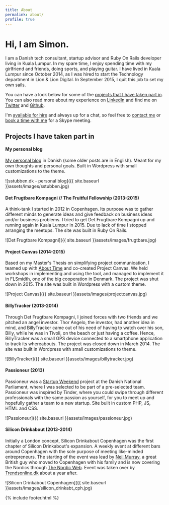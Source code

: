 ```yaml
---
title: About
permalink: about/
profile: true
---
```


Hi, I am Simon.
=======================
I am a Danish tech consultant, startup advisor and Ruby On Rails developer living in Kuala Lumpur. In my spare time, I enjoy spending time with my girlfriend and friends, doing sports, and playing guitar. I have lived in Kuala Lumpur since October 2014, as I was hired to start the Technology department in Lion & Lion Digital. In September 2015, I quit this job to set my own sails.

You can have a look below for some of the [projects that I have taken part in](#projects). You can also read more about my experience on <a href="http://www.linkedin.com/in/simonstubben" target="_blank">LinkedIn</a> and find me on <a href="http://twitter.com/simonstubben" target="_blank">Twitter</a> and <a href="http://github.com/sstubben" target="_blank">Github</a>.

I'm [available for hire](/consulting/) and always up for a chat, so feel free to <a href="{{ site.baseurl }}contact">contact me</a> or <a href="https://calendly.com/simonstubben/" target="_blank">book a time with me</a> for a Skype meeting.


<h2 id="projects">Projects I have taken part in</h2>

#### My personal blog
<a href="http://sstubben.dk" target="_blank">My personal blog</a> in Danish (some older posts are in English). Meant for my own thoughts and personal goals. Built in Wordpress with small customizations to the theme.

![sstubben.dk - personal blog]({{ site.baseurl }}assets/images/sstubben.jpg)

#### Det Frugtbare Kompagni // The Fruitful Fellowship (2013-2015)
A think-tank I started in 2012 in Copenhagen. Its purpose was to gather different minds to generate ideas and give feedback on business ideas and/or business problems. I tried to get Det Frugtbare Kompagni up and running again in Kuala Lumpur in 2015. Due to lack of time I stopped arranging the meetups. The site was built in Ruby On Rails.

![Det Frugtbare Kompagni]({{ site.baseurl }}assets/images/frugtbare.jpg)

#### Project Canvas (2014-2015)
Based on my Master's Thesis on simplifying project communication, I teamed up with <a href="http://www.about-time.dk/hvem-vi-er/" target="_blank">About Time</a> and co-created Project Canvas. We held workshops in implementing and using the tool, and managed to implement it in FLSmidth, one of the big cooperation in Denmark. The project was shut down in 2015. The site was built in Wordpress with a custom theme.

![Project Canvas]({{ site.baseurl }}assets/images/projectcanvas.jpg)

#### BillyTracker (2013-2014)
Through Det Frugtbare Kompagni, I joined forces with two friends and we pitched an angel investor. Thor Angelo, the investor, had another idea in mind, and BillyTracker came out of his need of having to watch over his son, Billy, while he was in Tivoli, on the beach or just having a coffee. Hence, BillyTracker was a small GPS device connected to a smartphone application to track its whereabouts. The project was closed down in March 2014. The site was built in Wordpress with small customizations to theme.

![BillyTracker]({{ site.baseurl }}assets/images/billytracker.jpg)

#### Passioneur (2013)
Passioneur was a <a href="https://startupweekend.org/" target="_blank">Startup Weekend</a> project at the Danish National Parliament, where I was selected to be part of a pre-selected team. Passioneur was inspired by Tinder, where you could swipe through different professionals with the same passion as yourself, for you to meet up and hopefully gather a team to a new startup. Site built in custom PHP, JS, HTML and CSS.

![Passioneur]({{ site.baseurl }}assets/images/passioneur.jpg)

#### Silicon Drinkabout (2013-2014)
Initially a London concept, Silicon Drinkabout Copenhagen was the first chapter of Silicon Drinkabout's expansion. A weekly event at different bars around Copenhagen with the sole purpose of meeting like-minded entrepreneurs. The starting of the event was lead by <a href="https://twitter.com/neilswmurray" target="_blank">Neil Murray</a>, a great British guy who moved to Copenhagen with his family and is now covering the Nordics through <a href="http://www.thenordicweb.com/" target="_blank">The Nordic Web</a>. Event was taken over by <a href="http://trendsonline.dk/" target="_blank">Trendsonline.dk</a> about a year after.

![Silicon Drinkabout Copenhagen]({{ site.baseurl }}assets/images/silicon_drinkabt_cph.jpg)


{% include footer.html %}
